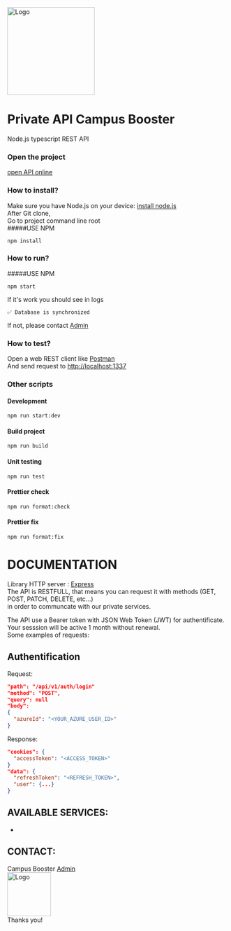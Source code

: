 <img src="https://www.supinfo.com/wp-content/uploads/2020/11/Capture-décran-2020-11-27-à-16.02.29.png" alt="Logo" width="200px">

# Private API Campus Booster

Node.js typescript REST API

### Open the project

[open API online](https://campusbooster.herokuapp.com/)

### How to install?

Make sure you have Node.js on your device: [install node.js](https://nodejs.org/en/download) \
After Git clone,\
Go to project command line root\
#####USE NPM
```shell
npm install
```
### How to run?
#####USE NPM
```shell
npm start
```
If it's work you should see in logs
```shell
✅ Database is synchronized 
```
If not, please contact [Admin](mailto:ulysse.dupont@supinfo.com?subject=[GitHub]%20Source%20Han%20Sans)
### How to test?
Open a web REST client like [Postman](https://www.postman.com/downloads) \
And send request to [http://localhost:1337](http://localhost:1337) 
### Other scripts
#### Development
```shell
npm run start:dev
```
#### Build project
```shell
npm run build
```
#### Unit testing
```shell
npm run test
```
#### Prettier check
```shell
npm run format:check
```
#### Prettier fix
```shell
npm run format:fix
```

# DOCUMENTATION

Library HTTP server : [Express](https://www.npmjs.com/package/express) \
The API is RESTFULL, that means you can request it with methods (GET, POST, PATCH, DELETE, etc...) \
in order to communcate with our private services.


The API use a Bearer token with JSON Web Token (JWT) for authentificate.
Your sesssion will be active 1 month without renewal. \
Some examples of requests:

## Authentification 

Request:

```json
"path": "/api/v1/auth/login"
"method": "POST",
"query": null
"body": 
{
  "azureId": "<YOUR_AZURE_USER_ID>"
}
```

Response:

```json
"cookies": {
  "accessToken": "<ACCESS_TOKEN>"
}
"data": {
  "refreshToken": "<REFRESH_TOKEN>",
  "user": {...}
}
```

## AVAILABLE SERVICES:

<ul>
  <li></li>
</ul>


## CONTACT:
Campus Booster [Admin](mailto:ulysse.dupont@supinfo.com?subject=[GitHub]%20Source%20Han%20Sans) \
<img src="https://www.supinfo.com/wp-content/uploads/2020/11/Capture-décran-2020-11-27-à-16.02.29.png" alt="Logo" width="100px"> \
Thanks you!
